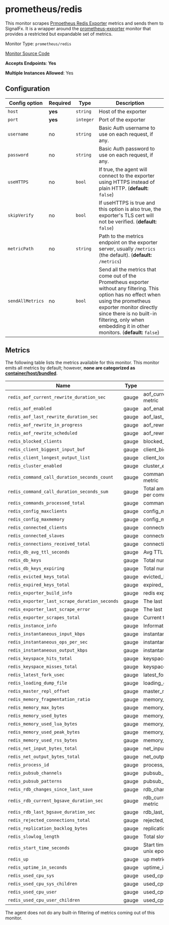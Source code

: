 <!--- GENERATED BY gomplate from scripts/docs/monitor-page.md.tmpl --->

# prometheus/redis

This monitor scrapes [Prmoetheus Redis
Exporter](https://github.com/oliver006/redis_exporter) metrics and sends
them to SignalFx.  It is a wrapper around the
[prometheus-exporter](./prometheus-exporter.md) monitor that provides a
restricted but expandable set of metrics.


Monitor Type: `prometheus/redis`

[Monitor Source Code](https://github.com/signalfx/signalfx-agent/tree/master/internal/monitors/prometheus/redis)

**Accepts Endpoints**: **Yes**

**Multiple Instances Allowed**: Yes

## Configuration

| Config option | Required | Type | Description |
| --- | --- | --- | --- |
| `host` | **yes** | `string` | Host of the exporter |
| `port` | **yes** | `integer` | Port of the exporter |
| `username` | no | `string` | Basic Auth username to use on each request, if any. |
| `password` | no | `string` | Basic Auth password to use on each request, if any. |
| `useHTTPS` | no | `bool` | If true, the agent will connect to the exporter using HTTPS instead of plain HTTP. (**default:** `false`) |
| `skipVerify` | no | `bool` | If useHTTPS is true and this option is also true, the exporter's TLS cert will not be verified. (**default:** `false`) |
| `metricPath` | no | `string` | Path to the metrics endpoint on the exporter server, usually `/metrics` (the default). (**default:** `/metrics`) |
| `sendAllMetrics` | no | `bool` | Send all the metrics that come out of the Prometheus exporter without any filtering.  This option has no effect when using the prometheus exporter monitor directly since there is no built-in filtering, only when embedding it in other monitors. (**default:** `false`) |




## Metrics

The following table lists the metrics available for this monitor.
This monitor emits all metrics by default; however, **none are categorized as [container/host/bundled](https://docs.signalfx.com/en/latest/admin-guide/usage.html#about-custom-bundled-and-high-resolution-metrics)**.


| Name | Type | Description |
| ---  | ---  | ---         |
| `redis_aof_current_rewrite_duration_sec` | gauge | aof_current_rewrite_duration_sec metric |
| `redis_aof_enabled` | gauge | aof_enabled metric |
| `redis_aof_last_rewrite_duration_sec` | gauge | aof_last_rewrite_duration_sec metric |
| `redis_aof_rewrite_in_progress` | gauge | aof_rewrite_in_progress metric |
| `redis_aof_rewrite_scheduled` | gauge | aof_rewrite_scheduled metric |
| `redis_blocked_clients` | gauge | blocked_clients metric |
| `redis_client_biggest_input_buf` | gauge | client_biggest_input_buf metric |
| `redis_client_longest_output_list` | gauge | client_longest_output_list metric |
| `redis_cluster_enabled` | gauge | cluster_enabled metric |
| `redis_command_call_duration_seconds_count` | gauge | command_call_duration_seconds_count metric |
| `redis_command_call_duration_seconds_sum` | gauge | Total amount of time in seconds spent per command |
| `redis_commands_processed_total` | gauge | commands_processed_total metric |
| `redis_config_maxclients` | gauge | config_maxclients metric |
| `redis_config_maxmemory` | gauge | config_maxmemory metric |
| `redis_connected_clients` | gauge | connected_clients metric |
| `redis_connected_slaves` | gauge | connected_slaves metric |
| `redis_connections_received_total` | gauge | connections_received_total metric |
| `redis_db_avg_ttl_seconds` | gauge | Avg TTL in seconds |
| `redis_db_keys` | gauge | Total number of keys by DB |
| `redis_db_keys_expiring` | gauge | Total number of expiring keys by DB |
| `redis_evicted_keys_total` | gauge | evicted_keys_total metric |
| `redis_expired_keys_total` | gauge | expired_keys_total metric |
| `redis_exporter_build_info` | gauge | redis exporter build_info |
| `redis_exporter_last_scrape_duration_seconds` | gauge | The last scrape duration |
| `redis_exporter_last_scrape_error` | gauge | The last scrape error status |
| `redis_exporter_scrapes_total` | gauge | Current total redis scrapes |
| `redis_instance_info` | gauge | Information about the Redis instance |
| `redis_instantaneous_input_kbps` | gauge | instantaneous_input_kbps metric |
| `redis_instantaneous_ops_per_sec` | gauge | instantaneous_ops_per_sec metric |
| `redis_instantaneous_output_kbps` | gauge | instantaneous_output_kbps metric |
| `redis_keyspace_hits_total` | gauge | keyspace_hits_total metric |
| `redis_keyspace_misses_total` | gauge | keyspace_misses_total metric |
| `redis_latest_fork_usec` | gauge | latest_fork_usec metric |
| `redis_loading_dump_file` | gauge | loading_dump_file metric |
| `redis_master_repl_offset` | gauge | master_repl_offset metric |
| `redis_memory_fragmentation_ratio` | gauge | memory_fragmentation_ratio metric |
| `redis_memory_max_bytes` | gauge | memory_max_bytes metric |
| `redis_memory_used_bytes` | gauge | memory_used_bytes metric |
| `redis_memory_used_lua_bytes` | gauge | memory_used_lua_bytes metric |
| `redis_memory_used_peak_bytes` | gauge | memory_used_peak_bytes metric |
| `redis_memory_used_rss_bytes` | gauge | memory_used_rss_bytes metric |
| `redis_net_input_bytes_total` | gauge | net_input_bytes_total metric |
| `redis_net_output_bytes_total` | gauge | net_output_bytes_total metric |
| `redis_process_id` | gauge | process_id metric |
| `redis_pubsub_channels` | gauge | pubsub_channels metric |
| `redis_pubsub_patterns` | gauge | pubsub_patterns metric |
| `redis_rdb_changes_since_last_save` | gauge | rdb_changes_since_last_save metric |
| `redis_rdb_current_bgsave_duration_sec` | gauge | rdb_current_bgsave_duration_sec metric |
| `redis_rdb_last_bgsave_duration_sec` | gauge | rdb_last_bgsave_duration_sec metric |
| `redis_rejected_connections_total` | gauge | rejected_connections_total metric |
| `redis_replication_backlog_bytes` | gauge | replication_backlog_bytes metric |
| `redis_slowlog_length` | gauge | Total slowlog |
| `redis_start_time_seconds` | gauge | Start time of the Redis instance since unix epoch in seconds |
| `redis_up` | gauge | up metric |
| `redis_uptime_in_seconds` | gauge | uptime_in_seconds metric |
| `redis_used_cpu_sys` | gauge | used_cpu_sys metric |
| `redis_used_cpu_sys_children` | gauge | used_cpu_sys_children metric |
| `redis_used_cpu_user` | gauge | used_cpu_user metric |
| `redis_used_cpu_user_children` | gauge | used_cpu_user_children metric |


The agent does not do any built-in filtering of metrics coming out of this
monitor.


